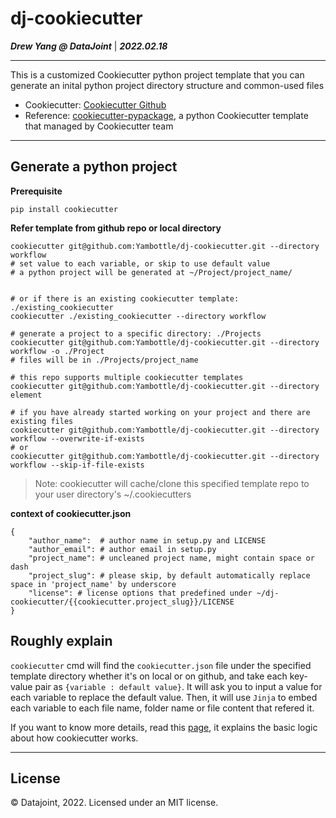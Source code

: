 # dj-cookiecutter
***Drew Yang @ DataJoint*** | ***2022.02.18***

---

This is a customized Cookiecutter python project template that you can generate an inital python project directory structure and common-used files

- Cookiecutter: [Cookiecutter Github](https://github.com/cookiecutter/cookiecutter/tree/1.7.2)
- Reference: [cookiecutter-pypackage](https://github.com/audreyfeldroy/cookiecutter-pypackage), a python Cookiecutter template that managed by Cookiecutter team

---

## Generate a python project
**Prerequisite**
```
pip install cookiecutter
```

**Refer template from github repo or local directory**
```
cookiecutter git@github.com:Yambottle/dj-cookiecutter.git --directory workflow
# set value to each variable, or skip to use default value
# a python project will be generated at ~/Project/project_name/


# or if there is an existing cookiecutter template: ./existing_cookiecutter
cookiecutter ./existing_cookiecutter --directory workflow

# generate a project to a specific directory: ./Projects
cookiecutter git@github.com:Yambottle/dj-cookiecutter.git --directory workflow -o ./Project
# files will be in ./Projects/project_name

# this repo supports multiple cookiecutter templates
cookiecutter git@github.com:Yambottle/dj-cookiecutter.git --directory element

# if you have already started working on your project and there are existing files
cookiecutter git@github.com:Yambottle/dj-cookiecutter.git --directory workflow --overwrite-if-exists
# or
cookiecutter git@github.com:Yambottle/dj-cookiecutter.git --directory workflow --skip-if-file-exists
```

> Note: cookiecutter will cache/clone this specified template repo to your user directory's ~/.cookiecutters

**context of cookiecutter.json**
```
{
    "author_name":  # author name in setup.py and LICENSE
    "author_email": # author email in setup.py
    "project_name": # uncleaned project name, might contain space or dash
    "project_slug": # please skip, by default automatically replace space in 'project_name' by underscore
    "license": # license options that predefined under ~/dj-cookiecutter/{{cookiecutter.project_slug}}/LICENSE
}
```
## Roughly explain
`cookiecutter` cmd will find the `cookiecutter.json` file under the specified template directory whether it's on local or on github, and take each key-value pair as `{variable : default value}`. It will ask you to input a value for each variable to replace the default value. Then, it will use `Jinja` to embed each variable to each file name, folder name or file content that refered it.


If you want to know more details, read this [page](https://cookiecutter.readthedocs.io/en/1.7.2/first_steps.html), it explains the basic logic about how cookiecutter works.

---
## License
© Datajoint, 2022. Licensed under an MIT license.